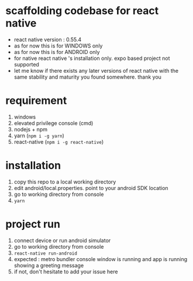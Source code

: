 # scaffolding codebase for react native
- react native version : 0.55.4
- as for now this is for WINDOWS only
- as for now this is for ANDROID only
- for native react native 's installation only. expo based project not supported
- let me know if there exists any later versions of react native with the same stability and maturity you found somewhere. thank you

# requirement
1. windows
2. elevated privilege console (cmd)
3. nodejs + npm
4. yarn (`npm i -g yarn`)
5. react-native (`npm i -g react-native`)

# installation
1. copy this repo to a local working directory
2. edit android/local.properties. point to your android SDK location 
3. go to working directory from console
4. `yarn`

# project run
1. connect device or run android simulator
2. go to working directory from console
3. `react-native run-android`
4. expected : metro bundler console window is running and app is running showing a greeting message
5. if not, don't hesitate to add your issue here
